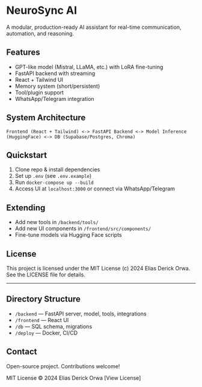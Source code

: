 # NeuroSync AI

A modular, production-ready AI assistant for real-time communication, automation, and reasoning.

## Features
- GPT-like model (Mistral, LLaMA, etc.) with LoRA fine-tuning
- FastAPI backend with streaming
- React + Tailwind UI
- Memory system (short/persistent)
- Tool/plugin support
- WhatsApp/Telegram integration

## System Architecture

```
Frontend (React + Tailwind) <-> FastAPI Backend <-> Model Inference (HuggingFace) <-> DB (Supabase/Postgres, Chroma)
```

## Quickstart

1. Clone repo & install dependencies
2. Set up `.env` (see `.env.example`)
3. Run `docker-compose up --build`
4. Access UI at `localhost:3000` or connect via WhatsApp/Telegram

## Extending
- Add new tools in `/backend/tools/`
- Add new UI components in `/frontend/src/components/`
- Fine-tune models via Hugging Face scripts

## License

This project is licensed under the MIT License (c) 2024 Elias Derick Orwa. See the LICENSE file for details.

---

## Directory Structure

- `/backend` — FastAPI server, model, tools, integrations
- `/frontend` — React UI
- `/db` — SQL schema, migrations
- `/deploy` — Docker, CI/CD

## Contact
Open-source project. Contributions welcome!

MIT License © 2024 Elias Derick Orwa
[View License]
